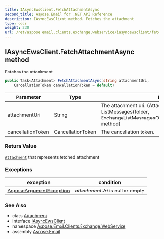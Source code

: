 ```yaml
---
title: IAsyncEwsClient.FetchAttachmentAsync
second_title: Aspose.Email for .NET API Reference
description: IAsyncEwsClient method. Fetches the attachment
type: docs
weight: 230
url: /net/aspose.email.clients.exchange.webservice/iasyncewsclient/fetchattachmentasync/
---
```

## IAsyncEwsClient.FetchAttachmentAsync method

Fetches the attachment

```csharp
public Task<Attachment> FetchAttachmentAsync(string attachmentUri, 
    CancellationToken cancellationToken = default)
```

| Parameter | Type | Description |
| --- | --- | --- |
| attachmentUri | String | The attachment uri. (Attachment uri can be retrieved using ListMessages(folder, ExchangeListMessagesOptions.FetchAttachmentInformation) method) |
| cancellationToken | CancellationToken | The cancellation token. |

### Return Value

[`Attachment`](../../../aspose.email/attachment/) that represents fetched attachment

### Exceptions

| exception | condition |
| --- | --- |
| [AsposeArgumentException](../../../aspose.email/asposeargumentexception/) | *attachmentUri* is null or empty |

### See Also

* class [Attachment](../../../aspose.email/attachment/)
* interface [IAsyncEwsClient](../)
* namespace [Aspose.Email.Clients.Exchange.WebService](../../iasyncewsclient/)
* assembly [Aspose.Email](../../../)


